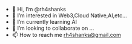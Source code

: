 - 👋 Hi, I’m @rh4shanks
- 👀 I’m interested in Web3,Cloud Native,AI,etc...
- 🌱 I’m currently learning AI
- 💞️ I’m looking to collaborate on ...
- 📫 How to reach me rh4shanks@gmail.com

<!---
rh4shanks/rh4shanks is a ✨ special ✨ repository because its `README.md` (this file) appears on your GitHub profile.
You can click the Preview link to take a look at your changes.
--->

